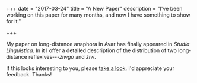 +++
date = "2017-03-24"
title = "A New Paper"
description = "I've been working on this paper for many months, and now I have something to show for it."


+++


My paper on long-distance anaphora in Avar has finally appeared in *Studia Linguistica*. In it I offer a detailed description of the distribution of two long-distance reflexives---*žiwgo* and *žiw*.

If this looks interesting to you, please [take a look](https://pavelrudnev.github.io/papers/minimalpronouns/). I'd appreciate your feedback. Thanks!
